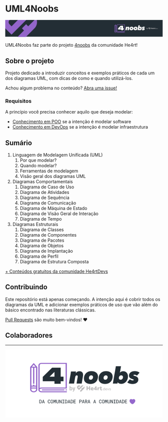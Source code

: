 # UML4Noobs

[![header](./assets/header-4noobs.svg)](https://github.com/he4rt/4noobs)

UML4Noobs faz parte do projeto [4noobs](https://github.com/he4rt/4noobs) da comunidade He4rt!

## Sobre o projeto

Projeto dedicado a introduzir conceitos e exemplos práticos de cada um dos diagramas UML, com dicas de como e quando utilizá-los.

Achou algum problema no conteúdo? [Abra uma issue!](https://github.com/natanaelsimoes/uml4noobs/issues/new)


### Requisitos

A princípio você precisa conhecer aquilo que deseja modelar:

- [Conhecimento em POO](https://github.com/atomotavio/POO4Noobs) se a intenção é modelar software
- [Conhecimento em DevOps](https://github.com/lbarcat/DevOps4noobs) se a intenção é modelar infraestrutura

## Sumário

1. Linguagem de Modelagem Unificada (UML)
   1. Por que modelar?
   2. Quando modelar?
   3. Ferramentas de modelagem
   4. Visão geral dos diagramas UML
2. Diagramas Comportamentais
   1. Diagrama de Caso de Uso
   2. Diagrama de Atividades
   3. Diagrama de Sequência
   4. Diagrama de Comunicação
   5. Diagrama de Máquina de Estado
   6. Diagrama de Visão Geral de Interação
   7. Diagrama de Tempo
3. Diagramas Estruturais
   1. Diagrama de Classes
   2. Diagrama de Componentes
   3. Diagrama de Pacotes
   4. Diagrama de Objetos
   5. Diagrama de Implantação
   6. Diagrama de Perfil
   7. Diagrama de Estrutura Composta

[+ Conteúdos gratuitos da comunidade He4rtDevs](https://github.com/he4rt/4noobs)

## Contribuindo

Este repositório está apenas começando. A intenção aqui é cobrir todos os diagramas da UML e adicionar exemplos práticos de uso que vão além do básico encontrado nas literaturas clássicas.

[Pull Requests](https://github.com/natanaelsimoes/uml4noobs/pulls) são muito bem-vindos! :heart:

## Colaboradores

<!-- ALL-CONTRIBUTORS-LIST:START - Do not remove or modify this section -->
<!-- prettier-ignore-start -->
<!-- markdownlint-disable -->

<!-- markdownlint-restore -->
<!-- prettier-ignore-end -->

<!-- ALL-CONTRIBUTORS-LIST:END -->

---

[![header](./assets/footer-4noobs.svg)](https://github.com/he4rt/4noobs)